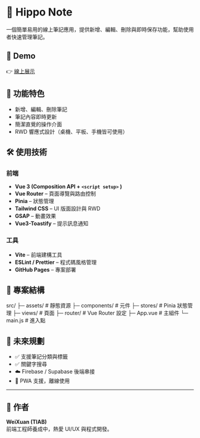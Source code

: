 # 🦛 Hippo Note

一個簡單易用的線上筆記應用，提供新增、編輯、刪除與即時保存功能，幫助使用者快速管理筆記。

## 🚀 Demo
👉 [線上展示](https://weixuan-tiab.github.io/TIAB_project/hippo_note/#/)

## 📌 功能特色
-  新增、編輯、刪除筆記
-  筆記內容即時更新
-  簡潔直覺的操作介面
-  RWD 響應式設計（桌機、平板、手機皆可使用）

## 🛠️ 使用技術
### 前端
- **Vue 3 (Composition API + `<script setup>` )**
- **Vue Router** – 頁面導覽與路由控制
- **Pinia** – 狀態管理
- **Tailwind CSS** – UI 版面設計與 RWD
- **GSAP** – 動畫效果
- **Vue3-Toastify** – 提示訊息通知

### 工具
- **Vite** – 前端建構工具
- **ESLint / Prettier** – 程式碼風格管理
- **GitHub Pages** – 專案部署

## 📂 專案結構
src/
├─ assets/ # 靜態資源
├─ components/ # 元件
├─ stores/ # Pinia 狀態管理
├─ views/ # 頁面
├─ router/ # Vue Router 設定
├─ App.vue # 主組件
└─ main.js # 進入點


## 🔮 未來規劃
- ✅ 支援筆記分類與標籤
- ✅ 關鍵字搜尋
- ☁️ Firebase / Supabase 後端串接
- 📱 PWA 支援，離線使用

---

## 👤 作者
**WeiXuan (TIAB)**  
前端工程師養成中，熱愛 UI/UX 與程式開發。
